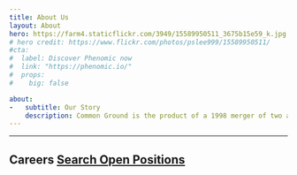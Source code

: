 ```yaml
---
title: About Us
layout: About
hero: https://farm4.staticflickr.com/3949/15589950511_3675b15e59_k.jpg
# hero credit: https://www.flickr.com/photos/pslee999/15589950511/
#cta:
#  label: Discover Phenomic now
#  link: "https://phenomic.io/"
#  props:
#    big: false

about:
-   subtitle: Our Story
    description: Common Ground is the product of a 1998 merger of two agencies, Common Ground and The Sanctuary, Inc., that had served Oakland County since the early 1970s. The merger allowed those in the community experiencing a crisis a single source of help. The unified approach to meeting community needs enabled both organizations to expand their services significantly. Common Ground was founded in 1971 by a group of students, parents and community leaders who were concerned about an increase in substance abuse and suicide among young people. United Community Services volunteers began The Sanctuary, Inc. in response to the growing number of runaway youth in Oakland County. The residential counseling program for runaway and homeless youth, ages 10-17, opened in 1974. The program offered youth two weeks in which to resolve the conflicts that led them to leave home. Today, Common Ground is a 24-hour crisis services agency dedicated to helping youths, adults and families in crisis. Through its crisis line and in person, Common Ground provides professional and compassionate service to more than 80,000 people a year.
---
```


---
 Careers
[Search Open Positions](http://commongroundhelps.applicantpro.com)
---
